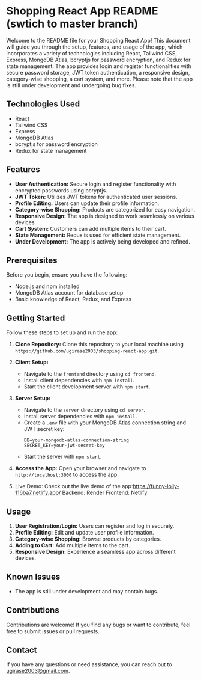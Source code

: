 # Shopping React App README (swtich to master branch)

Welcome to the README file for your Shopping React App! This document will guide you through the setup, features, and usage of the app, which incorporates a variety of technologies including React, Tailwind CSS, Express, MongoDB Atlas, bcryptjs for password encryption, and Redux for state management. The app provides login and register functionalities with secure password storage, JWT token authentication, a responsive design, category-wise shopping, a cart system, and more. Please note that the app is still under development and undergoing bug fixes.

## Technologies Used

- React
- Tailwind CSS
- Express
- MongoDB Atlas
- bcryptjs for password encryption
- Redux for state management

## Features

- **User Authentication:** Secure login and register functionality with encrypted passwords using bcryptjs.
- **JWT Token:** Utilizes JWT tokens for authenticated user sessions.
- **Profile Editing:** Users can update their profile information.
- **Category-wise Shopping:** Products are categorized for easy navigation.
- **Responsive Design:** The app is designed to work seamlessly on various devices.
- **Cart System:** Customers can add multiple items to their cart.
- **State Management:** Redux is used for efficient state management.
- **Under Development:** The app is actively being developed and refined.

## Prerequisites

Before you begin, ensure you have the following:

- Node.js and npm installed
- MongoDB Atlas account for database setup
- Basic knowledge of React, Redux, and Express

## Getting Started

Follow these steps to set up and run the app:

1. **Clone Repository:** Clone this repository to your local machine using `https://github.com/ugirase2003/shopping-react-app.git`.

2. **Client Setup:**
   - Navigate to the `frontend` directory using `cd frontend`.
   - Install client dependencies with `npm install`.
   - Start the client development server with `npm start`.

3. **Server Setup:**
   - Navigate to the `server` directory using `cd server`.
   - Install server dependencies with `npm install`.
   - Create a `.env` file with your MongoDB Atlas connection string and JWT secret key:
     ```
     DB=your-mongodb-atlas-connection-string
     SECRET_KEY=your-jwt-secret-key
     ```
   - Start the server with `npm start`.

4. **Access the App:** Open your browser and navigate to `http://localhost:3000` to access the app.

5. Live Demo: Check out the live demo of the app:https://funny-lolly-116ba7.netlify.app/
     Backend: Render
     Frontend: Netlify
   

## Usage

1. **User Registration/Login:** Users can register and log in securely.
2. **Profile Editing:** Edit and update user profile information.
3. **Category-wise Shopping:** Browse products by categories.
4. **Adding to Cart:** Add multiple items to the cart.
5. **Responsive Design:** Experience a seamless app across different devices.

## Known Issues

- The app is still under development and may contain bugs.

## Contributions

Contributions are welcome! If you find any bugs or want to contribute, feel free to submit issues or pull requests.



## Contact

If you have any questions or need assistance, you can reach out to ugirase2003@gmail.com.

